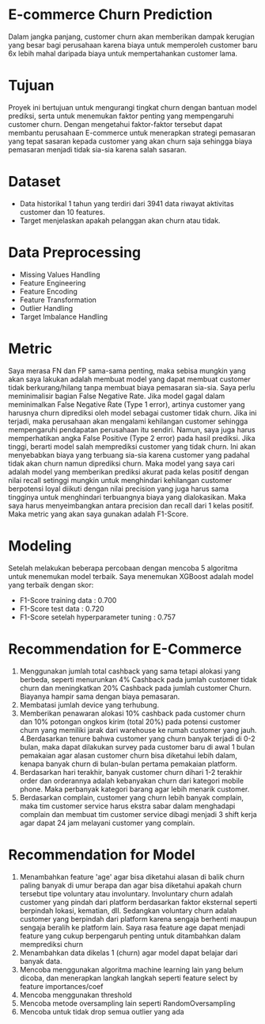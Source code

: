 # E-commerce Churn Prediction
Dalam jangka panjang, customer churn akan memberikan dampak kerugian yang besar bagi perusahaan karena biaya untuk memperoleh customer baru 6x lebih mahal daripada biaya untuk mempertahankan customer lama.

# Tujuan
Proyek ini bertujuan untuk mengurangi tingkat churn dengan bantuan model prediksi, serta untuk menemukan faktor penting yang mempengaruhi customer churn. Dengan mengetahui faktor-faktor tersebut dapat membantu perusahaan E-commerce untuk menerapkan strategi pemasaran yang tepat sasaran kepada customer yang akan churn saja sehingga biaya pemasaran menjadi tidak sia-sia karena salah sasaran.

# Dataset
- Data historikal 1 tahun yang terdiri dari 3941 data riwayat aktivitas customer dan 10 features.
- Target menjelaskan apakah pelanggan akan churn atau tidak.

# Data Preprocessing
- Missing Values Handling
- Feature Engineering
- Feature Encoding
- Feature Transformation
- Outlier Handling
- Target Imbalance Handling

# Metric
Saya merasa FN dan FP sama-sama penting, maka sebisa mungkin yang akan saya lakukan adalah membuat model yang dapat membuat customer tidak berkurang/hilang tanpa membuat biaya pemasaran sia-sia. Saya perlu meminimalisir bagian False Negative Rate. Jika model gagal dalam meminimalkan False Negative Rate (Type 1 error), artinya customer yang harusnya churn diprediksi oleh model sebagai customer tidak churn. Jika ini terjadi, maka perusahaan akan mengalami kehilangan customer sehingga mempengaruhi pendapatan perusahaan itu sendiri. Namun, saya juga harus memperhatikan angka False Positive (Type 2 error) pada hasil prediksi. Jika tinggi, berarti model salah memprediksi customer yang tidak churn. Ini akan menyebabkan biaya yang terbuang sia-sia karena customer yang padahal tidak akan churn namun diprediksi churn. Maka model yang saya cari adalah model yang memberikan prediksi akurat pada kelas positif dengan nilai recall setinggi mungkin untuk menghindari kehilangan customer berpotensi loyal diikuti dengan nilai precision yang juga harus sama tingginya untuk menghindari terbuangnya biaya yang dialokasikan. Maka saya harus menyeimbangkan antara precision dan recall dari 1 kelas positif. Maka metric yang akan saya gunakan adalah F1-Score.

# Modeling
Setelah melakukan beberapa percobaan dengan mencoba 5 algoritma untuk menemukan model terbaik. Saya menemukan XGBoost adalah model yang terbaik dengan skor:
- F1-Score training data : 0.700
- F1-Score test data : 0.720
- F1-Score setelah hyperparameter tuning : 0.757

# Recommendation for E-Commerce
1. Menggunakan jumlah total cashback yang sama tetapi alokasi yang berbeda, seperti menurunkan 4% Cashback pada jumlah customer tidak churn dan meningkatkan 20% Cashback pada jumlah customer Churn. Biayanya hampir sama dengan biaya pemasaran.
2. Membatasi jumlah device yang terhubung.
3. Memberikan penawaran alokasi 10% cashback pada customer churn dan 10% potongan ongkos kirim (total 20%) pada potensi customer churn yang memiliki jarak dari warehouse ke rumah customer yang jauh.
4.Berdasarkan tenure bahwa customer yang churn banyak terjadi di 0-2 bulan, maka dapat dilakukan survey pada customer baru di awal 1 bulan pemakaian agar alasan customer churn bisa diketahui lebih dalam, kenapa banyak churn di bulan-bulan pertama pemakaian platform.
5. Berdasarkan hari terakhir, banyak customer churn dihari 1-2 terakhir order dan orderannya adalah kebanyakan churn dari kategori mobile phone. Maka perbanyak kategori barang agar lebih menarik customer.
6. Berdasarkan complain, customer yang churn lebih banyak complain, maka tim customer service harus ekstra sabar dalam menghadapi complain dan membuat tim customer service dibagi menjadi 3 shift kerja agar dapat 24 jam melayani customer yang complain.

# Recommendation for Model
1. Menambahkan feature 'age' agar bisa diketahui alasan di balik churn paling banyak di umur berapa dan agar bisa diketahui apakah churn tersebut tipe voluntary atau involuntary. Involuntary churn adalah customer yang pindah dari platform berdasarkan faktor eksternal seperti berpindah lokasi, kematian, dll. Sedangkan voluntary churn adalah customer yang berpindah dari platform karena sengaja berhenti maupun sengaja beralih ke platform lain. Saya rasa feature age dapat menjadi feature yang cukup berpengaruh penting untuk ditambahkan dalam memprediksi churn
2. Menambahkan data dikelas 1 (churn) agar model dapat belajar dari banyak data.
3. Mencoba menggunakan algoritma machine learning lain yang belum dicoba, dan menerapkan langkah langkah seperti feature select by feature importances/coef
4. Mencoba menggunakan threshold
5. Mencoba metode oversampling lain seperti RandomOversampling
6. Mencoba untuk tidak drop semua outlier yang ada
